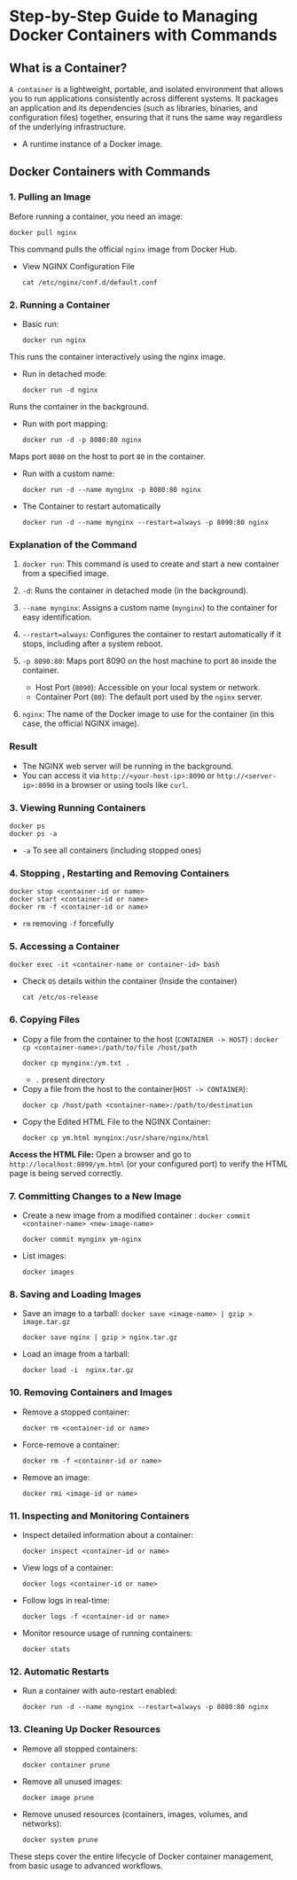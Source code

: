 # Step-by-Step Guide to Managing Docker Containers with Commands

## What is a Container?
`A container` is a lightweight, portable, and isolated environment that allows you to run applications consistently across different systems. 
It packages an application and its dependencies (such as libraries, binaries, and configuration files) together, ensuring that it runs the same way regardless of the underlying infrastructure.
- A runtime instance of a Docker image.
## Docker Containers with Commands
### 1. Pulling an Image
Before running a container, you need an image:
```
docker pull nginx
```
This command pulls the official `nginx` image from Docker Hub.
- View NGINX Configuration File
    ```
    cat /etc/nginx/conf.d/default.conf
    ```

### 2. Running a Container
- Basic run:
    ```
    docker run nginx
    ```
This runs the container interactively using the nginx image.

- Run in detached mode:
    ```
    docker run -d nginx
    ```
Runs the container in the background.

- Run with port mapping:
    ```
    docker run -d -p 8080:80 nginx
    ```
Maps port `8080` on the host to port `80` in the container.

- Run with a custom name:
    ```
    docker run -d --name mynginx -p 8080:80 nginx
    ```
- The Container to restart automatically
    ```
    docker run -d --name mynginx --restart=always -p 8090:80 nginx
    ```
### Explanation of the Command
1. `docker run`:
    This command is used to create and start a new container from a specified image.
2. `-d`: Runs the container in detached mode (in the background).

3. `--name mynginx`: Assigns a custom name (`mynginx`) to the container for easy identification.
4. `--restart=always`: Configures the container to restart automatically if it stops, including after a system reboot.
5. `-p 8090:80`: Maps port 8090 on the host machine to port `80` inside the container.
    - Host Port (`8090`): Accessible on your local system or network.
    - Container Port (`80`): The default port used by the `nginx` server.
6. `nginx`:
The name of the Docker image to use for the container (in this case, the official NGINX image).
### Result
- The NGINX web server will be running in the background.
- You can access it via `http://<your-host-ip>:8090` or `http://<server-ip>:8090` in a browser or using tools like `curl`.


### 3. Viewing Running Containers
```
docker ps
docker ps -a
```
- `-a` To see all containers (including stopped ones)
### 4. Stopping , Restarting and Removing Containers
```
docker stop <container-id or name>
docker start <container-id or name>
docker rm -f <container-id or name>
```
- `rm` removing `-f` forcefully 

### 5. Accessing a Container
```
docker exec -it <container-name or container-id> bash
```
- Check `OS` details within the container (Inside the container)
    ```
    cat /etc/os-release
    ```
### 6. Copying Files
- Copy a file from the container to the host (`CONTAINER -> HOST`) :
`docker cp <container-name>:/path/to/file /host/path`
    ```
    docker cp mynginx:/ym.txt . 
    ```
    - `.` present directory
- Copy a file from the host to the container(`HOST -> CONTAINER`):
    ```
    docker cp /host/path <container-name>:/path/to/destination
    ```
- Copy the Edited HTML File to the NGINX Container:
    ```
    docker cp ym.html mynginx:/usr/share/nginx/html
    ```
**Access the HTML File:** Open a browser and go to `http://localhost:8090/ym.html` (or your configured port) to verify the HTML page is being served correctly.
### 7. Committing Changes to a New Image
- Create a new image from a modified container :
    `docker commit <container-name> <new-image-name>`
    ```
    docker commit mynginx ym-nginx
    ```
- List images:
    ```
    docker images
    ```
### 8. Saving and Loading Images
- Save an image to a tarball:
`docker save <image-name> | gzip > image.tar.gz`
    ```
    docker save nginx | gzip > nginx.tar.gz
    ```
- Load an image from a tarball:
    ```
    docker load -i  nginx.tar.gz
    ```
### 10. Removing Containers and Images
- Remove a stopped container:
    ```
    docker rm <container-id or name>
    ```
- Force-remove a container:
    ```
    docker rm -f <container-id or name>
    ```
- Remove an image:
    ```
    docker rmi <image-id or name>
    ```
### 11. Inspecting and Monitoring Containers
- Inspect detailed information about a container:
    ```
    docker inspect <container-id or name>
    ```
- View logs of a container:
    ```
    docker logs <container-id or name>
    ```
- Follow logs in real-time:
    ```
    docker logs -f <container-id or name>
    ```
- Monitor resource usage of running containers:
    ```
    docker stats
    ```
### 12. Automatic Restarts
- Run a container with auto-restart enabled:
    ```
    docker run -d --name mynginx --restart=always -p 8080:80 nginx
    ```
### 13. Cleaning Up Docker Resources
- Remove all stopped containers:
    ```
    docker container prune
    ```
- Remove all unused images:
    ```
    docker image prune
    ```
- Remove unused resources (containers, images, volumes, and networks):
    ```
    docker system prune
    ```
These steps cover the entire lifecycle of Docker container management, from basic usage to advanced workflows.